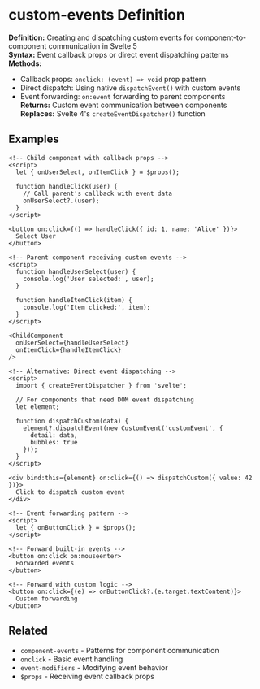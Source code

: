 # custom-events Definition

**Definition:** Creating and dispatching custom events for
component-to-component communication in Svelte 5  
**Syntax:** Event callback props or direct event dispatching
patterns  
**Methods:**

- Callback props: `onclick: (event) => void` prop pattern
- Direct dispatch: Using native `dispatchEvent()` with custom events
- Event forwarding: `on:event` forwarding to parent components  
  **Returns:** Custom event communication between components  
  **Replaces:** Svelte 4's `createEventDispatcher()` function

## Examples

```svelte
<!-- Child component with callback props -->
<script>
  let { onUserSelect, onItemClick } = $props();

  function handleClick(user) {
    // Call parent's callback with event data
    onUserSelect?.(user);
  }
</script>

<button on:click={() => handleClick({ id: 1, name: 'Alice' })}>
  Select User
</button>

<!-- Parent component receiving custom events -->
<script>
  function handleUserSelect(user) {
    console.log('User selected:', user);
  }

  function handleItemClick(item) {
    console.log('Item clicked:', item);
  }
</script>

<ChildComponent
  onUserSelect={handleUserSelect}
  onItemClick={handleItemClick}
/>

<!-- Alternative: Direct event dispatching -->
<script>
  import { createEventDispatcher } from 'svelte';

  // For components that need DOM event dispatching
  let element;

  function dispatchCustom(data) {
    element?.dispatchEvent(new CustomEvent('customEvent', {
      detail: data,
      bubbles: true
    }));
  }
</script>

<div bind:this={element} on:click={() => dispatchCustom({ value: 42 })}>
  Click to dispatch custom event
</div>

<!-- Event forwarding pattern -->
<script>
  let { onButtonClick } = $props();
</script>

<!-- Forward built-in events -->
<button on:click on:mouseenter>
  Forwarded events
</button>

<!-- Forward with custom logic -->
<button on:click={(e) => onButtonClick?.(e.target.textContent)}>
  Custom forwarding
</button>
```

## Related

- `component-events` - Patterns for component communication
- `onclick` - Basic event handling
- `event-modifiers` - Modifying event behavior
- `$props` - Receiving event callback props
